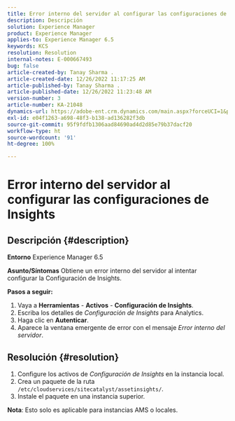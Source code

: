 ```yaml
---
title: Error interno del servidor al configurar las configuraciones de Insights
description: Descripción
solution: Experience Manager
product: Experience Manager
applies-to: Experience Manager 6.5
keywords: KCS
resolution: Resolution
internal-notes: E-000667493
bug: false
article-created-by: Tanay Sharma .
article-created-date: 12/26/2022 11:17:25 AM
article-published-by: Tanay Sharma .
article-published-date: 12/26/2022 11:23:48 AM
version-number: 3
article-number: KA-21048
dynamics-url: https://adobe-ent.crm.dynamics.com/main.aspx?forceUCI=1&pagetype=entityrecord&etn=knowledgearticle&id=fa82b0dd-0e85-ed11-81ac-6045bd006239
exl-id: e04f1263-a698-48f3-b138-ad136282f3db
source-git-commit: 95f9fdfb1306aad84690ad4d2d85e79b37dacf20
workflow-type: ht
source-wordcount: '91'
ht-degree: 100%

---
```


# Error interno del servidor al configurar las configuraciones de Insights

## Descripción {#description}

<b>Entorno</b>
Experience Manager 6.5


<b>Asunto/Síntomas</b>
Obtiene un error interno del servidor al intentar configurar la Configuración de Insights.

<b>Pasos a seguir:</b>

1. Vaya a <b>Herramientas</b> - <b>Activos</b> - <b>Configuración de Insights</b>.
2. Escriba los detalles de *Configuración de Insights* para Analytics.
3. Haga clic en <b>Autenticar</b>.
4. Aparece la ventana emergente de error con el mensaje *Error interno del servidor*.



## Resolución {#resolution}


1. Configure los activos de *Configuración de Insights* en la instancia local.
2. Crea un paquete de la ruta `/etc/cloudservices/sitecatalyst/assetinsights/`.
3. Instale el paquete en una instancia superior.


<b>Nota</b>: Esto solo es aplicable para instancias AMS o locales.
